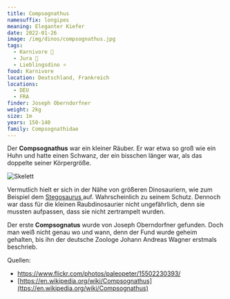 ```yaml
---
title: Compsognathus
namesuffix: longipes
meaning: Eleganter Kiefer
date: 2022-01-26
image: /img/dinos/compsognathus.jpg
tags:
  - Karnivore 🥩
  - Jura 🦴
  - Lieblingsdino ⭐
food: Karnivore
location: Deutschland, Frankreich
locations:
  - DEU
  - FRA
finder: Joseph Oberndorfner
weight: 2kg
size: 1m
years: 150-140
family: Compsognathidae
---
```

Der **Compsognathus** war ein kleiner Räuber. Er war etwa so groß wie ein Huhn und hatte einen Schwanz, der ein bisschen länger war, als das doppelte seiner Körpergröße. 

![Skelett](/img/dinos/compsognathusskelett.jpg)

Vermutlich hielt er sich in der Nähe von größeren Dinosauriern, wie zum Beispiel dem [Stegosaurus ](https://dino-fakten.de/dinos/stegosaurus/)auf. Wahrscheinlich zu seinem Schutz. Dennoch war dass für die kleinen Raubdinosaurier nicht ungefährlich, denn sie mussten aufpassen, dass sie nicht zertrampelt wurden.

Der erste **Compsognatus** wurde von Joseph Oberndorfner gefunden. Doch man weiß nicht genau wo und wann, denn der Fund wurde geheim gehalten, bis ihn der deutsche Zoologe Johann Andreas Wagner erstmals beschrieb.

Quellen:

* <https://www.flickr.com/photos/paleopeter/15502230393/>
* [https://en.wikipedia.org/wiki/Compsognathus](ttps://en.wikipedia.org/wiki/Compsognathus)